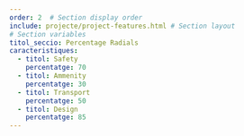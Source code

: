 ```yaml
---
order: 2  # Section display order
include: projecte/project-features.html # Section layout
# Section variables
titol_seccio: Percentage Radials
caracteristiques:
  - titol: Safety
    percentatge: 70
  - titol: Ammenity
    percentatge: 30
  - titol: Transport
    percentatge: 50
  - titol: Design
    percentatge: 85
---
```

